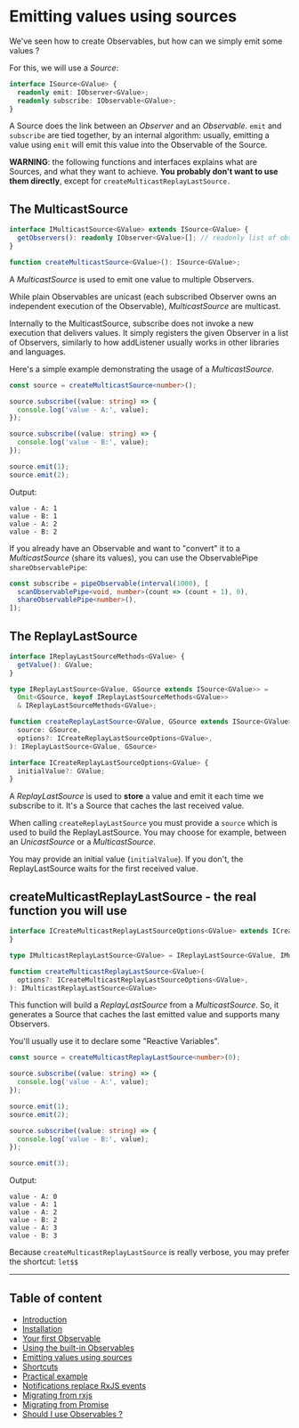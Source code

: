 # Emitting values using sources

We've seen how to create Observables, but how can we simply emit some values ?

For this, we will use a *Source*:

```ts
interface ISource<GValue> {
  readonly emit: IObserver<GValue>;
  readonly subscribe: IObservable<GValue>;
}
```

A Source does the link between an *Observer* and an *Observable*.
`emit` and `subscribe` are tied together, by an internal algorithm: usually, emitting a value using `emit` will emit this value into
the Observable of the Source.

**WARNING**: the following functions and interfaces explains what are Sources, and what they want to achieve.
**You probably don't want to use them directly**, except for `createMulticastReplayLastSource.`


## The MulticastSource

```ts
interface IMulticastSource<GValue> extends ISource<GValue> {
  getObservers(): readonly IObserver<GValue>[]; // readonly list of observers for this source
}
```

```ts
function createMulticastSource<GValue>(): ISource<GValue>;
```

A *MulticastSource* is used to emit one value to multiple Observers.

While plain Observables are unicast (each subscribed Observer owns an independent execution of the Observable),
*MulticastSource* are multicast.

Internally to the MulticastSource, subscribe does not invoke a new execution that delivers values.
It simply registers the given Observer in a list of Observers, similarly to how addListener usually works in other libraries and languages.

Here's a simple example demonstrating the usage of a *MulticastSource*.

```ts
const source = createMulticastSource<number>();

source.subscribe((value: string) => {
  console.log('value - A:', value);
});

source.subscribe((value: string) => {
  console.log('value - B:', value);
});

source.emit(1);
source.emit(2);
```

Output:

```text
value - A: 1
value - B: 1
value - A: 2
value - B: 2
```

If you already have an Observable and want to "convert" it to a *MulticastSource* (share its values), you can use the
ObservablePipe `shareObservablePipe`:


```ts
const subscribe = pipeObservable(interval(1000), [
  scanObservablePipe<void, number>(count => (count + 1), 0),
  shareObservablePipe<number>(),
]);
```


## The ReplayLastSource

```ts
interface IReplayLastSourceMethods<GValue> {
  getValue(): GValue;
}

type IReplayLastSource<GValue, GSource extends ISource<GValue>> =
  Omit<GSource, keyof IReplayLastSourceMethods<GValue>>
  & IReplayLastSourceMethods<GValue>;
```

```ts
function createReplayLastSource<GValue, GSource extends ISource<GValue>>(
  source: GSource,
  options?: ICreateReplayLastSourceOptions<GValue>,
): IReplayLastSource<GValue, GSource>
```

```ts
interface ICreateReplayLastSourceOptions<GValue> {
  initialValue?: GValue;
}
```

A *ReplayLastSource* is used to **store** a value and emit it each time we subscribe to it.
It's a Source that caches the last received value.

When calling `createReplayLastSource` you must provide a `source` which is used to build the ReplayLastSource. You may
choose for example, between an *UnicastSource* or a *MulticastSource*.

You may provide an initial value (`initialValue`). If you don't, the ReplayLastSource waits for the first received value.


## createMulticastReplayLastSource - the real function you will use

```ts
interface ICreateMulticastReplayLastSourceOptions<GValue> extends ICreateReplayLastSourceOptions<GValue> {
}

type IMulticastReplayLastSource<GValue> = IReplayLastSource<GValue, IMulticastSource<GValue>>;

function createMulticastReplayLastSource<GValue>(
  options?: ICreateMulticastReplayLastSourceOptions<GValue>,
): IMulticastReplayLastSource<GValue>
```

This function will build a *ReplayLastSource* from a *MulticastSource*.
So, it generates a Source that caches the last emitted value and supports many Observers.

You'll usually use it to declare some "Reactive Variables".


```ts
const source = createMulticastReplayLastSource<number>(0);

source.subscribe((value: string) => {
  console.log('value - A:', value);
});

source.emit(1);
source.emit(2);

source.subscribe((value: string) => {
  console.log('value - B:', value);
});

source.emit(3);
```

Output:

```text
value - A: 0
value - A: 1
value - A: 2
value - B: 2
value - A: 3
value - B: 3
```

Because `createMulticastReplayLastSource` is really verbose, you may prefer the shortcut: `let$$`

---

## Table of content

- [Introduction](./01-introduction.md)
- [Installation](./02-installation.md)
- [Your first Observable](./03-your-first-observable.md)
- [Using the built-in Observables](./04-using-the-built-in-observables.md)
- [Emitting values using sources](./05-sources.md)
- [Shortcuts](./06-shortcuts.md)
- [Practical example](./07-practical-example/07-practical-example.md)
- [Notifications replace RxJS events](./08-notifications.md)
- [Migrating from rxjs](./09-migrating-from-rxjs.md)
- [Migrating from Promise](./10-migrating-from-promise.md)
- [Should I use Observables ?](./11-should-i-use-observables.md)
